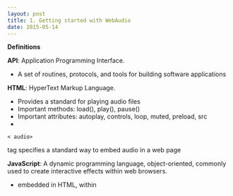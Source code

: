 ```yaml
---
layout: post
title: 1. Getting started with WebAudio
date: 2015-05-14
---
```


**Definitions**

**API**: Application Programming Interface.

- A set of routines, protocols, and tools for building software applications

**HTML**: HyperText Markup Language.

- Provides a standard for playing audio files
- Important methods: load(), play(), pause()
- Important attributes: autoplay, controls, loop, muted, preload, src
- 
```
< audio> 
```
tag specifies a standard way to embed audio in a web page

**JavaScript**: A dynamic programming language, object-oriented, commonly used to create interactive effects within web browsers.

- embedded in HTML, within <script> tags

**AudioContext**: Managing and playing all sounds

- AudioContext connects sound sources to the sound destination
- Only needed once for each audio application created
- Executes the audio processing or decoding
- Contains AudioNodes
- 
```
var audioContext = new AudioContext()
```

**SampleRate**: Number of samples of audio carried per second (Hz / kHz)

- 
```
AudioContext.sampleRate
```
returns a floating point number representing sample rate used by ALL nodes
- Sample-rate of an AudioContext cannot be changed
- Sample-rate convertors are not supported
- 
```
var audioContext = new AudioContext();
var mySampleRate = audioContext.sampleRate;
```

**Audio NodeGraph**: connected AudioNodes in a given AudioContext creates an audio routhing graph.

- represents an audio-processing graph built from linked AudioNodes
- houses the chain of AudioNodes

LINKS:

- [HTML Audio Tag](http://www.w3schools.com/htmL/html5_audio.asp)
- [AudioContext](http://www.html5rocks.com/en/tutorials/webaudio/intro/)
- [WebAudio Interfaces](https://developer.mozilla.org/en-US/docs/Web/API/Web_Audio_API)
- [Sample Rate 1](https://developer.mozilla.org/en-US/docs/Web/API/AudioContext)
- [Sample Rate 2](https://developer.mozilla.org/en-US/docs/Web/API/AudioContext/sampleRate)

